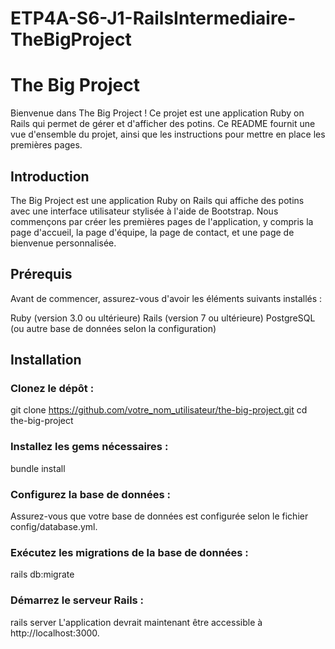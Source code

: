 # ETP4A-S6-J1-RailsIntermediaire-TheBigProject
# The Big Project
Bienvenue dans The Big Project ! Ce projet est une application Ruby on Rails qui permet de gérer et d'afficher des potins. Ce README fournit une vue d'ensemble du projet, ainsi que les instructions pour mettre en place les premières pages.

## Introduction
The Big Project est une application Ruby on Rails qui affiche des potins avec une interface utilisateur stylisée à l'aide de Bootstrap. Nous commençons par créer les premières pages de l'application, y compris la page d'accueil, la page d'équipe, la page de contact, et une page de bienvenue personnalisée.

## Prérequis
Avant de commencer, assurez-vous d'avoir les éléments suivants installés :

Ruby (version 3.0 ou ultérieure)
Rails (version 7 ou ultérieure)
PostgreSQL (ou autre base de données selon la configuration)

## Installation
### Clonez le dépôt :
git clone https://github.com/votre_nom_utilisateur/the-big-project.git
cd the-big-project
### Installez les gems nécessaires :
bundle install
### Configurez la base de données :
Assurez-vous que votre base de données est configurée selon le fichier config/database.yml.
### Exécutez les migrations de la base de données :
rails db:migrate
### Démarrez le serveur Rails :
rails server
L'application devrait maintenant être accessible à http://localhost:3000.
